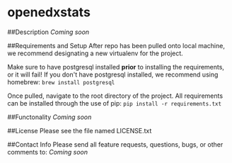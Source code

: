 # openedxstats

##Description
*Coming soon*

##Requirements and Setup
After repo has been pulled onto local machine, we recommend designating a new virtualenv for the project.

Make sure to have postgresql installed **prior** to installing the requirements, or it will fail!
If you don't have postgresql installed, we recommend using homebrew:
`brew install postgresql`

Once pulled, navigate to the root directory of the project. All requirements can be installed through the use of pip:
`pip install -r requirements.txt`


##Functonality
*Coming soon*

##License
Please see the file named LICENSE.txt

##Contact Info
Please send all feature requests, questions, bugs, or other comments to: *Coming soon*
